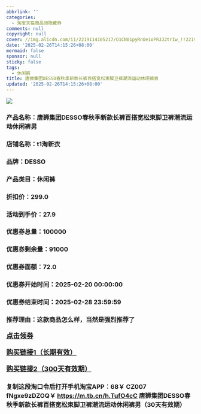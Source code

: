 ```yaml
---
abbrlink: ''
categories:
  - 淘宝天猫商品领隐藏券
comments: null
copyright: null
cover: //img.alicdn.com/i1/2219114105217/O1CN01pyRnOe1oPRJJ2trIw_!!2219114105217-0-scmitem8439000.jpg
date: '2025-02-26T14:15:26+08:00'
mermaid: false
sponsor: null
sticky: false
tags:
  - 休闲裤
title: 唐狮集团DESSO春秋季新款长裤百搭宽松束脚卫裤潮流运动休闲裤男
updated: '2025-02-26T14:15:26+08:00'
--- 
```


![](//img.alicdn.com/i1/2219114105217/O1CN01pyRnOe1oPRJJ2trIw_!!2219114105217-0-scmitem8439000.jpg)

### 产品名称：唐狮集团DESSO春秋季新款长裤百搭宽松束脚卫裤潮流运动休闲裤男
### 店铺名称：t1淘新衣
### 品牌：DESSO
### 产品类目：休闲裤
### 折扣价：299.0
### 活动到手价：27.9
### 优惠券总量：100000
### 优惠券剩余量：91000
### 优惠券面额：72.0
### 优惠券开始时间：2025-02-20 00:00:00	
### 优惠券结束时间：2025-02-28 23:59:59	
### 推荐理由：这款商品怎么样，当然是强烈推荐了

<p style="font-size: 18px; font-weight: bold;">
  <a href="https://uland.taobao.com/coupon/edetail?e=986dUFuVDW%2BlhHvvyUNXZfh8CuWt5YH5OVuOuRD5gLJMmdsrkidbOWBzzpT26idJld8lrPgHNutwHVLyFMqZAxog70WrQaNP0lNmqWkqmzk7t%2BGALt5CCZCl3M4ZwGNc2mwCY5fS7rVrTdT7cgXf6jgYSYpxmYtMmW8MANQNN4dGK7FTSL1b62sLw6HqmIR9wrfICgWRMwOBo%2FrynGikj%2FNfXInjPDC2dIIJ3uNXh6i%2FQvo9IsQr0Jn%2F69y19sy6DIdjawiQc38R%2BxmP1xMF4Vyh1yHkUyd38gMFVoPGwzfhzDJAzkF9cENFHh1Yaq539pILCoZ%2B%2FH9ZE%2Frq7N6jtg%3D%3D&traceId=0b515d4517407227641888116d126c&union_lens=lensId%3AOPT%401740722775%402103f34a_0e07_1954b29a688_6030%4001%40eyJmbG9vcklkIjo3MzM1NH0ie" target="_blank">点击领券</a>
</p>
<p style="font-size: 18px; font-weight: bold;">
  <a href="https://s.click.taobao.com/t?e=m%3D2%26s%3DaK4V%2Bg2NzgZw4vFB6t2Z2ueEDrYVVa64LKpWJ%2Bin0XLjf2vlNIV67uW8xal2bDKcsUZsiWgXrvj3ID%2FV1RqsF4wnCJeELi4I%2FIEn%2BS1IjHAB0ghlTd7WlZVm%2FOAUUFw71qrpxiwMoCNxc1AtbZGVS5rHbFi7jj19g0RsJgeNNkMLZMqoQW%2BfuKGzo1lVxIiociCx5CAygpNAd7BdDD7qXA7jO%2FuIBbrQ%2B2YsD900RU1cHsU%2BOLK%2BH1U3i9R4gvJXozvQCWI2PAlyfsBFZDqhxXSFvSTZM%2B%2F4A13NwUW6D5swHr%2FATgFINqBVDndw9o1Wz2TFFEd9SqY%3D" target="_blank">购买链接1（长期有效）</a>
</p>
<p style="font-size: 18px; font-weight: bold;">
  <a href="https://s.click.taobao.com/v1WXVNs" target="_blank">购买链接2（300天有效期）</a>
</p>

### 复制这段淘口令后打开手机淘宝APP：68￥ CZ007 fNgxe9zDZOQ￥ https://m.tb.cn/h.TufO4cC  唐狮集团DESSO春秋季新款长裤百搭宽松束脚卫裤潮流运动休闲裤男（30天有效期）
